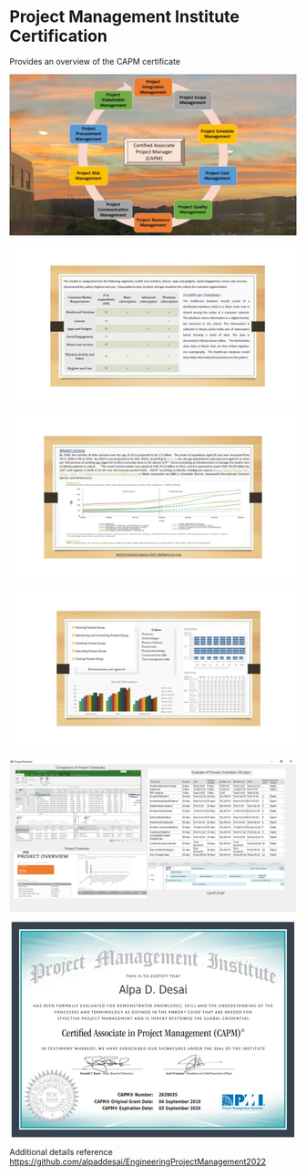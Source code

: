 # Project Management Institute Certification

Provides an overview of the CAPM certificate 

![image](PMI_CAPM.jpg)

![image](HealthCareDatabase1.jpg)

![image](HealthCareDatabase2.jpg)

![image](HealthCareDatabase3.jpg)

![image](ProjectSchedule.png)

![image](CAPMCertificate.jpg)

Additional details reference https://github.com/alpaddesai/EngineeringProjectManagement2022
